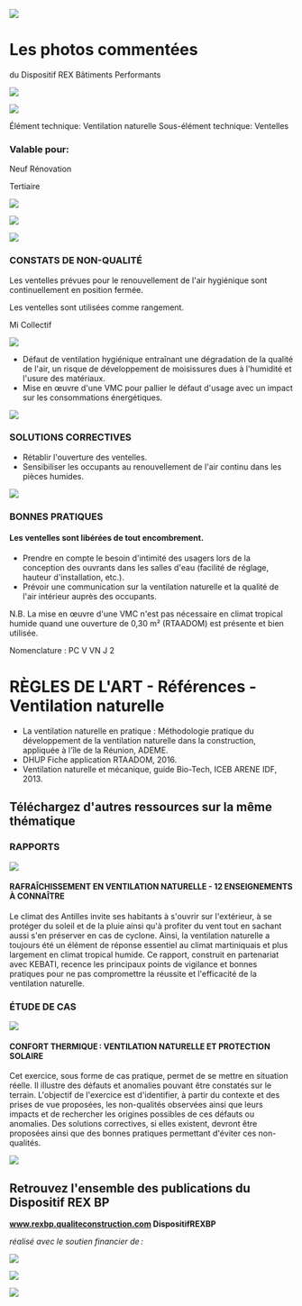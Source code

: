 ![](<images/Ventelles pour la ventilation naturelle/_page_0_Picture_0.jpeg>)

# Les photos commentées

du Dispositif REX Bâtiments Performants

![](<images/Ventelles pour la ventilation naturelle/_page_0_Picture_3.jpeg>)

![](<images/Ventelles pour la ventilation naturelle/_page_0_Picture_4.jpeg>)

Élément technique: Ventilation naturelle Sous-élément technique: Ventelles

### Valable pour:

 Neuf Rénovation

Tertiaire

![](<images/Ventelles pour la ventilation naturelle/_page_0_Picture_9.jpeg>)

![](<images/Ventelles pour la ventilation naturelle/_page_0_Picture_10.jpeg>)

![](<images/Ventelles pour la ventilation naturelle/_page_0_Picture_11.jpeg>)

### CONSTATS DE NON-QUALITÉ

Les ventelles prévues pour le renouvellement de l'air hygiénique sont continuellement en position fermée.

Les ventelles sont utilisées comme rangement.

 Mi Collectif

![](<images/Ventelles pour la ventilation naturelle/_page_0_Figure_15.jpeg>)

- Défaut de ventilation hygiénique entraînant une dégradation de la qualité de l'air, un risque de développement de moisissures dues à l'humidité et l'usure des matériaux.
- Mise en œuvre d'une VMC pour pallier le défaut d'usage avec un impact sur les consommations énergétiques.

![](<images/Ventelles pour la ventilation naturelle/_page_0_Picture_18.jpeg>)

### SOLUTIONS CORRECTIVES

- Rétablir l'ouverture des ventelles.
- Sensibiliser les occupants au renouvellement de l'air continu dans les pièces humides.

![](<images/Ventelles pour la ventilation naturelle/_page_0_Picture_22.jpeg>)

### BONNES PRATIQUES

#### Les ventelles sont libérées de tout encombrement.

- Prendre en compte le besoin d'intimité des usagers lors de la conception des ouvrants dans les salles d'eau (facilité de réglage, hauteur d'installation, etc.).
- Prévoir une communication sur la ventilation naturelle et la qualité de l'air intérieur auprès des occupants.

N.B. La mise en œuvre d'une VMC n'est pas nécessaire en climat tropical humide quand une ouverture de 0,30 m² (RTAADOM) est présente et bien utilisée.

Nomenclature : PC V VN J 2

# RÈGLES DE L'ART - Références - Ventilation naturelle

- La ventilation naturelle en pratique : Méthodologie pratique du développement de la ventilation naturelle dans la construction, appliquée à l'île de la Réunion, ADEME.
- DHUP Fiche application RTAADOM, 2016.
- Ventilation naturelle et mécanique, guide Bio-Tech, ICEB ARENE IDF, 2013.

## Téléchargez d'autres ressources sur la même thématique

### RAPPORTS

![](<images/Ventelles pour la ventilation naturelle/_page_1_Picture_6.jpeg>)

#### RAFRAÎCHISSEMENT EN VENTILATION NATURELLE - 12 ENSEIGNEMENTS À CONNAÎTRE

Le climat des Antilles invite ses habitants à s'ouvrir sur l'extérieur, à se protéger du soleil et de la pluie ainsi qu'à profiter du vent tout en sachant aussi s'en préserver en cas de cyclone. Ainsi, la ventilation naturelle a toujours été un élément de réponse essentiel au climat martiniquais et plus largement en climat tropical humide. Ce rapport, construit en partenariat avec KEBATI, recence les principaux points de vigilance et bonnes pratiques pour ne pas compromettre la réussite et l'efficacité de la ventilation naturelle.

### ÉTUDE DE CAS

![](<images/Ventelles pour la ventilation naturelle/_page_1_Picture_10.jpeg>)

#### CONFORT THERMIQUE : VENTILATION NATURELLE ET PROTECTION SOLAIRE

Cet exercice, sous forme de cas pratique, permet de se mettre en situation réelle. Il illustre des défauts et anomalies pouvant être constatés sur le terrain. L'objectif de l'exercice est d'identifier, à partir du contexte et des prises de vue proposées, les non-qualités observées ainsi que leurs impacts et de rechercher les origines possibles de ces défauts ou anomalies. Des solutions correctives, si elles existent, devront être proposées ainsi que des bonnes pratiques permettant d'éviter ces non-qualités.

![](<images/Ventelles pour la ventilation naturelle/_page_1_Picture_13.jpeg>)

## Retrouvez l'ensemble des publications du Dispositif REX BP

**www.rexbp.qualiteconstruction.com DispositifREXBP**

*réalisé avec le soutien financier de :*

![](<images/Ventelles pour la ventilation naturelle/_page_1_Picture_18.jpeg>)

![](<images/Ventelles pour la ventilation naturelle/_page_1_Picture_19.jpeg>)

![](<images/Ventelles pour la ventilation naturelle/_page_1_Picture_20.jpeg>)